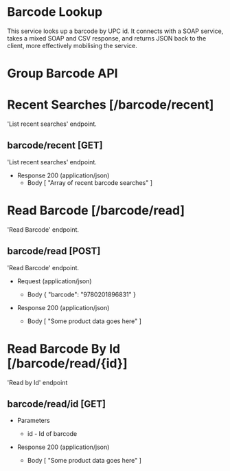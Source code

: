 # Barcode Lookup

This service looks up a barcode by UPC id. It connects with a SOAP service, takes a mixed SOAP and CSV response, and returns JSON back to the client, more effectively mobilising the service.

# Group Barcode API

# Recent Searches [/barcode/recent]

'List recent searches' endpoint.

## barcode/recent [GET]

'List recent searches' endpoint.

+ Response 200 (application/json)
    + Body
            [
              "Array of recent barcode searches"
            ]


# Read Barcode [/barcode/read]

'Read Barcode' endpoint.

## barcode/read [POST]

'Read Barcode' endpoint.

+ Request (application/json)
    + Body
            {
              "barcode": "9780201896831"
            }

+ Response 200 (application/json)
    + Body
            [
              "Some product data goes here"
            ]


# Read Barcode By Id [/barcode/read/{id}]

'Read by Id' endpoint

## barcode/read/id [GET]

+ Parameters
  + id - Id of barcode

+ Response 200 (application/json)
    + Body
            [
              "Some product data goes here"
            ]
